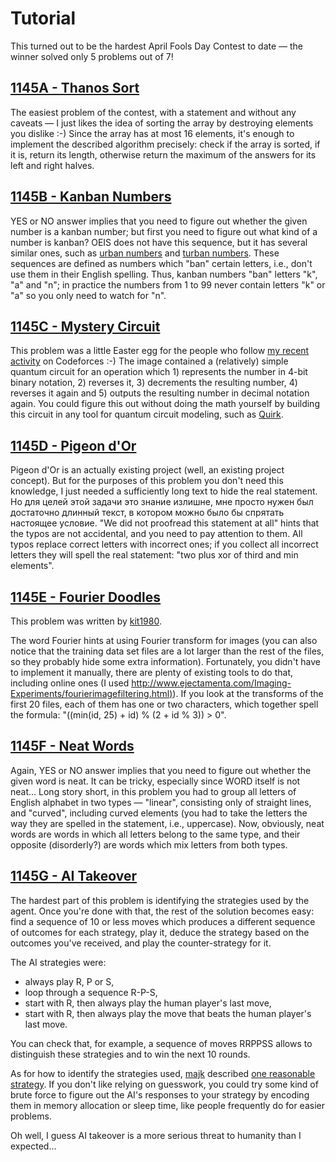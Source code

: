 # Tutorial

This turned out to be the hardest April Fools Day Contest to date — the winner solved only 5 problems out of 7! 

[1145A - Thanos Sort](../problems/A._Thanos_Sort.md "April Fools Day Contest 2019")
----------------------------------------------------------------------------------------------------

The easiest problem of the contest, with a statement and without any caveats — I just likes the idea of sorting the array by destroying elements you dislike :-) Since the array has at most 16 elements, it's enough to implement the described algorithm precisely: check if the array is sorted, if it is, return its length, otherwise return the maximum of the answers for its left and right halves.

[1145B - Kanban Numbers](../problems/B._Kanban_Numbers.md "April Fools Day Contest 2019")
-------------------------------------------------------------------------------------------------------

YES or NO answer implies that you need to figure out whether the given number is a kanban number; but first you need to figure out what kind of a number is kanban? OEIS does not have this sequence, but it has several similar ones, such as [urban numbers](https://codeforces.com/https://oeis.org/A072957) and [turban numbers](https://codeforces.com/http://oeis.org/A072956). These sequences are defined as numbers which "ban" certain letters, i.e., don't use them in their English spelling. Thus, kanban numbers "ban" letters "k", "a" and "n"; in practice the numbers from 1 to 99 never contain letters "k" or "a" so you only need to watch for "n".

[1145C - Mystery Circuit](../problems/C._Mystery_Circuit.md "April Fools Day Contest 2019")
--------------------------------------------------------------------------------------------------------

This problem was a little Easter egg for the people who follow [my recent activity](//codeforces.com/blog/entry/65063) on Codeforces :-) The image contained a (relatively) simple quantum circuit for an operation which 1) represents the number in 4-bit binary notation, 2) reverses it, 3) decrements the resulting number, 4) reverses it again and 5) outputs the resulting number in decimal notation again. You could figure this out without doing the math yourself by building this circuit in any tool for quantum circuit modeling, such as [Quirk](https://codeforces.com/https://algassert.com/quirk).

[1145D - Pigeon d'Or](../problems/D._Pigeon_d'Or.md "April Fools Day Contest 2019")
----------------------------------------------------------------------------------------------------

Pigeon d'Or is an actually existing project (well, an existing project concept). But for the purposes of this problem you don't need this knowledge, I just needed a sufficiently long text to hide the real statement. Но для целей этой задачи это знание излишне, мне просто нужен был достаточно длинный текст, в котором можно было бы спрятать настоящее условие. "We did not proofread this statement at all" hints that the typos are not accidental, and you need to pay attention to them. All typos replace correct letters with incorrect ones; if you collect all incorrect letters they will spell the real statement: "two plus xor of third and min elements".

[1145E - Fourier Doodles](../problems/E._Fourier_Doodles.md "April Fools Day Contest 2019")
--------------------------------------------------------------------------------------------------------

This problem was written by [kit1980](https://codeforces.com/profile/kit1980 "Specialist kit1980"). 

The word Fourier hints at using Fourier transform for images (you can also notice that the training data set files are a lot larger than the rest of the files, so they probably hide some extra information). Fortunately, you didn't have to implement it manually, there are plenty of existing tools to do that, including online ones (I used [http://www.ejectamenta.com/Imaging-Experiments/fourierimagefiltering.html)](https://codeforces.com/http://www.ejectamenta.com/Imaging-Experiments/fourierimagefiltering.html)). If you look at the transforms of the first 20 files, each of them has one or two characters, which together spell the formula: "((min(id, 25) + id) % (2 + id % 3)) > 0".

[1145F - Neat Words](../problems/F._Neat_Words.md "April Fools Day Contest 2019")
---------------------------------------------------------------------------------------------------

Again, YES or NO answer implies that you need to figure out whether the given word is neat. It can be tricky, especially since WORD itself is not neat... Long story short, in this problem you had to group all letters of English alphabet in two types — "linear", consisting only of straight lines, and "curved", including curved elements (you had to take the letters the way they are spelled in the statement, i.e., uppercase). Now, obviously, neat words are words in which all letters belong to the same type, and their opposite (disorderly?) are words which mix letters from both types.

[1145G - AI Takeover](../problems/G._AI_Takeover.md "April Fools Day Contest 2019")
----------------------------------------------------------------------------------------------------

The hardest part of this problem is identifying the strategies used by the agent. Once you're done with that, the rest of the solution becomes easy: find a sequence of 10 or less moves which produces a different sequence of outcomes for each strategy, play it, deduce the strategy based on the outcomes you've received, and play the counter-strategy for it.

The AI strategies were:

 * always play R, P or S,
* loop through a sequence R-P-S,
* start with R, then always play the human player's last move,
* start with R, then always play the move that beats the human player's last move.

You can check that, for example, a sequence of moves RRPPSS allows to distinguish these strategies and to win the next 10 rounds.

As for how to identify the strategies used, [majk](https://codeforces.com/profile/majk "International Grandmaster majk") described [one reasonable strategy](//codeforces.com/blog/entry/66327?#comment-503503). If you don't like relying on guesswork, you could try some kind of brute force to figure out the AI's responses to your strategy by encoding them in memory allocation or sleep time, like people frequently do for easier problems.

Oh well, I guess AI takeover is a more serious threat to humanity than I expected...

